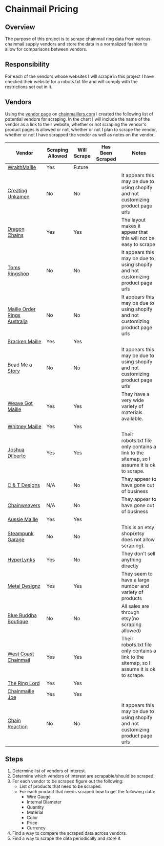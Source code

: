 # Chainmail Pricing

## Overview

The purpose of this project is to scrape chainmail ring data from various chainmail supply vendors and store the data in a normalized fashion to allow for comparisons between vendors.


## Responsibility

For each of the vendors whose websites I will scrape in this project I have checked their website for a robots.txt file and will comply with the restrictions set out in it.


## Vendors

Using the [vendor page](https://chainmaillers.com/reviews/categories/suppliers.4/) on [chainmaillers.com](https://chainmaillers.com/) I created the following list of potential vendors for scraping. In the chart I will include the name of the vendor as a link to their website, whether or not scraping the vendor's product pages is allowed or not, whether or not I plan to scrape the vendor, whether or not I have scrapped the vendor as well as notes on the vendor.

| **Vendor**                                                                    | **Scraping Allowed** | **Will Scrape** | **Has Been Scraped** | **Notes**                                                                                  |
|-------------------------------------------------------------------------------|----------------------|-----------------|----------------------|--------------------------------------------------------------------------------------------|
| [WraithMaille](https://www.wraithmaille.co.uk/)                               | Yes                  | Future          |                      |                                                                                            |
| [Creating Unkamen](https://www.wraithmaille.co.uk/)                           | No                   | No              |                      | It appears this may be due to using shopify and not customizing product page urls          |
| [Dragon Chains](https://www.dragonchains.com/)                                | Yes                  | Yes             |                      | The layout makes it appear that this will not be easy to scrape                            |
| [Toms Ringshop](https://toms-ringshop.at/)                                    | No                   | No              |                      | It appears this may be due to using shopify and not customizing product page urls          |
| [Maille Order Rings Australia](https://www.mailleorderringsaustralia.com.au/) | No                   | No              |                      | It appears this may be due to using shopify and not customizing product page urls          |
| [Bracken Maille](https://brackenmaille.com/)                                  | Yes                  | Yes             |                      |                                                                                            |
| [Bead Me a Story](https://www.beadmeastory.com/)                              | No                   | No              |                      | It appears this may be due to using shopify and not customizing product page urls          |
| [Weave Got Maille](https://weavegotmaille.com/)                               | Yes                  | Yes             |                      | They have a very wide variety of materials available.                                      |
| [Whitney Maille](https://whitneymaille.square.site/)                          | Yes                  | Yes             |                      |                                                                                            |
| [Joshua Dilberto](https://www.joshuadiliberto.com/JD_newWebPages/index.php)   | Yes                  | Yes             |                      | Their robots.txt file only contains a link to the sitemap, so I assume it is ok to scrape. |
| [C & T Designs](http://www.candtdesigns.com/)                                 | N/A                  | No              |                      | They appear to have gone out of business                                                   |
| [Chainweavers](https://chainweavers.com/)                                     | N/A                  | No              |                      | They appear to have gone out of business                                                   |
| [Aussie Maille](https://www.aussiemaille.com/)                                | Yes                  | Yes             |                      |                                                                                            |
| [Steampunk Garage](https://www.etsy.com/shop/spgsupplies/?etsrc=sdt)          | No                   | No              |                      | This is an etsy shop(etsy does not allow scraping).                                        |
| [HyperLynks](https://hyperlynks.ca/index.html)                                | Yes                  | No              |                      | They don't sell anything directly                                                          |
| [Metal Designz](https://www.metaldesignz.com/)                                | Yes                  | Yes             |                      | They seem to have a large number and variety of products                                   |
| [Blue Buddha Boutique](http://www.bluebuddhaboutique.com/)                    | No                   | No              |                      | All sales are through etsy(no scraping allowed)                                            |
| [West Coast Chainmail](https://www.westcoastchainmail.com/index.html)         | Yes                  | Yes             |                      | Their robots.txt file only contains a link to the sitemap, so I assume it is ok to scrape. |
| [The Ring Lord](https://theringlord.com/)                                     | Yes                  | Yes             |                      |                                                                                            |
| [Chainmaille Joe](https://www.chainmailjoe.com/)                              | Yes                  | Yes             |                      |                                                                                            |
| [Chain Reaction](https://www.chain-reaction.ca/)                              | No                   | No              |                      | It appears this may be due to using shopify and not customizing product page urls          |

## Steps

1. Determine list of vendors of interest.
2. Determine which vendors of interest are scrapable/should be scraped.
3. For each vendor to be scraped figure out the following:
    * List of products that need to be scraped.
    * For each product that needs scraped how to get the following data:
        * Wire Gauge
        * Internal Diameter
        * Quantity
        * Material
        * Color
        * Price
        * Currency
4. Find a way to compare the scraped data across vendors.
5. Find a way to scrape the data periodically and store it.

